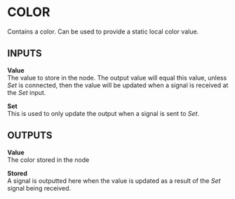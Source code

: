 # COLOR

Contains a color. Can be used to provide a static local color value.

## INPUTS

**Value**  
The value to store in the node. The output value will equal this value, unless _Set_ is connected, then the value will be updated when a signal is received at the _Set_ input.

**Set**  
This is used to only update the output when a signal is sent to _Set_.

## OUTPUTS

**Value**  
The color stored in the node

**Stored**  
A signal is outputted here when the value is updated as a result of the _Set_ signal being received.
